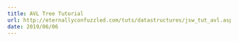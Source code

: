 ```yaml
---
title: AVL Tree Tutorial
url: http://eternallyconfuzzled.com/tuts/datastructures/jsw_tut_avl.aspx
date: 2019/06/06
---
```

